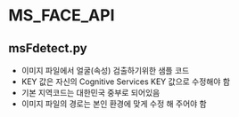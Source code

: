 # MS_FACE_API

## msFdetect.py

 * 이미지 파일에서 얼굴(속성) 검출하기위한 샘플 코드
 * KEY 값은 자신의 Cognitive Services KEY 값으로 수정해야 함
 * 기본 지역코드는 대한민국 중부로 되어있음
 * 이미지 파일의 경로는 본인 환경에 맞게 수정 해 주어야 함
